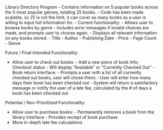 Library Directory Program
    - Contains information on 5 popular books across the 5 most popular genres, totaling 25 books. 
    - Code has been made scalable, so 25 is not the limit, it can cover as many books as a user is willing to input full information for.
    - Current functionality:
    - Allows user to browse books by genre
    - Includes error messages if invalid choices are made, and prompts user to choose again.
    - Displays all relevant information on any books stored:
                - Title
                - Author
                - Publishing Date
                - Price
                - Page Count
                - Genre
                
Future / Final Intended Functionality:
  - Allow user to check out books:
                - Add a new piece of book info; Checkout status
                - Will display "Available" or "Currently Checked Out"
                - Book return interface:
                      - Prompts a user with a list of all currently checked out books, user will chose theirs 
                      - User will enter how many days their book has been checked out
                      - System will return a satisfactory message or notify the user of a late fee, calculated by the # of days a book has been checked out

Potential / Non-Prioritized Functionality:
  - Allow user to purchase books:
                - Permanently removes a book from the library interface
                - Provides reciept of book purchase
  - More in-depth late fee calculations
